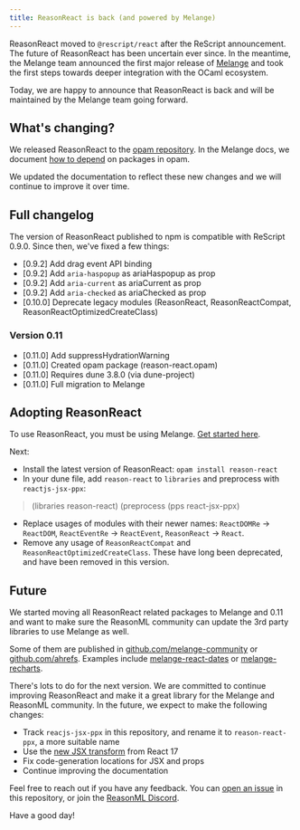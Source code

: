 ```yaml
---
title: ReasonReact is back (and powered by Melange)
---
```


ReasonReact moved to `@rescript/react` after the ReScript announcement. The future of ReasonReact has been uncertain ever since. In the meantime, the Melange team announced the first major release of [Melange](https://anmonteiro.substack.com/p/melange-10-is-here) and took the first steps towards deeper integration with the OCaml ecosystem.

Today, we are happy to announce that ReasonReact is back and will be maintained by the Melange team going forward.

## What's changing?

We released ReasonReact to the [opam repository](https://ocaml.org/p/reason-react/latest). In the Melange docs, we document [how to depend](https://melange.re/v1.0.0/package-management/) on packages in opam.

We updated the documentation to reflect these new changes and we will continue to improve it over time.

## Full changelog

The version of ReasonReact published to npm is compatible with ReScript 0.9.0. Since then, we've fixed a few things:

- [0.9.2] Add drag event API binding
- [0.9.2] Add `aria-haspopup` as ariaHaspopup as prop
- [0.9.2] Add `aria-current` as ariaCurrent as prop
- [0.9.2] Add `aria-checked` as ariaChecked as prop
- [0.10.0] Deprecate legacy modules (ReasonReact, ReasonReactCompat, ReasonReactOptimizedCreateClass)

### Version 0.11

- [0.11.0] Add suppressHydrationWarning
- [0.11.0] Created opam package (reason-react.opam)
- [0.11.0] Requires dune 3.8.0 (via dune-project)
- [0.11.0] Full migration to Melange

## Adopting ReasonReact

To use ReasonReact, you must be using Melange. [Get started here](https://melange.re/v1.0.0/getting-started/).

Next:

- Install the latest version of ReasonReact: `opam install reason-react`
- In your dune file, add `reason-react` to `libraries` and preprocess with `reactjs-jsx-ppx`:

> (libraries reason-react)
> (preprocess (pps react-jsx-ppx)

- Replace usages of modules with their newer names: `ReactDOMRe` -> `ReactDOM`, `ReactEventRe` -> `ReactEvent`, `ReasonReact` -> `React`.
- Remove any usage of `ReasonReactCompat` and `ReasonReactOptimizedCreateClass`. These have long been deprecated, and have been removed in this version.

## Future

We started moving all ReasonReact related packages to Melange and 0.11 and want to make sure the ReasonML community can update the 3rd party libraries to use Melange as well.

Some of them are published in [github.com/melange-community](https://github.com/melange-community/) or [github.com/ahrefs](https://github.com/ahrefs). Examples include [melange-react-dates](https://github.com/ahrefs/melange-react-dates) or [melange-recharts](https://github.com/ahrefs/melange-recharts).

There's lots to do for the next version. We are committed to continue improving ReasonReact and make it a great library for the Melange and ReasonML community. In the future, we expect to make the following changes:

- Track `reacjs-jsx-ppx` in this repository, and rename it to `reason-react-ppx`, a more suitable name
- Use the [new JSX transform](https://legacy.reactjs.org/blog/2020/09/22/introducing-the-new-jsx-transform.html) from React 17
- Fix code-generation locations for JSX and props
- Continue improving the documentation

Feel free to reach out if you have any feedback. You can [open an issue](https://github.com/reasonml/reason-react/issues) in this repository, or join the [ReasonML Discord](https://discord.gg/reasonml).

Have a good day!
